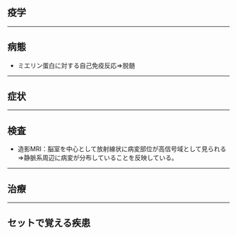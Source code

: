## 疫学
---
## 病態
- ミエリン蛋白に対する自己免疫反応⇒脱髄
---
## 症状
---
## 検査
- 造影MRI：脳室を中心として放射線状に病変部位が高信号域として見られる⇒静脈系周辺に病変が分布していることを反映している。
---
## 治療
---
## セットで覚える疾患
